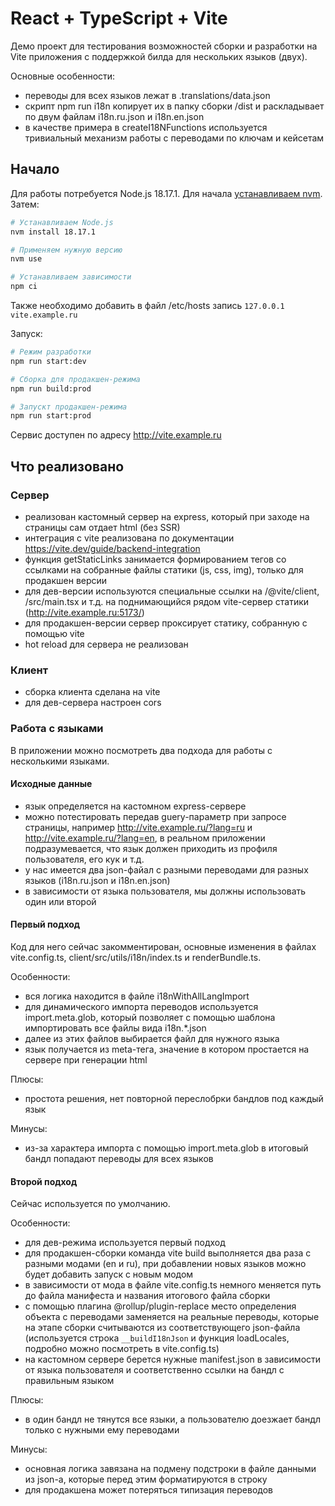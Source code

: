 # React + TypeScript + Vite

Демо проект для тестирования возможностей сборки и разработки на Vite приложения с поддержкой билда для нескольких языков (двух).

Основные особенности:

- переводы для всех языков лежат в .translations/data.json
- скрипт npm run i18n копирует их в папку сборки /dist и раскладывает по двум файлам i18n.ru.json и i18n.en.json
- в качестве примера в createI18NFunctions используется тривиальный механизм работы с переводами по ключам и кейсетам

## Начало

Для работы потребуется Node.js 18.17.1.
Для начала [устанавливаем nvm](https://github.com/nvm-sh/nvm#install--update-script). Затем:

```bash
# Устанавливаем Node.js
nvm install 18.17.1

# Применяем нужную версию
nvm use

# Устанавливаем зависимости
npm ci

```

Также необходимо добавить в файл /etc/hosts запись `127.0.0.1 vite.example.ru`

Запуск:

```bash
# Режим разработки
npm run start:dev

# Сборка для продакшен-режима
npm run build:prod

# Запускт продакшен-режима
npm run start:prod
```

Сервис доступен по адресу http://vite.example.ru

## Что реализовано

### Сервер

- реализован кастомный сервер на express, который при заходе на страницы сам отдает html (без SSR)
- интеграция с vite реализована по документации https://vite.dev/guide/backend-integration
- функция getStaticLinks занимается формированием тегов со ссылками на собранные файлы статики (js, css, img), только для продакшен версии
- для дев-версии используются специальные ссылки на /@vite/client, /src/main.tsx и т.д. на поднимающийся рядом vite-сервер статики (http://vite.example.ru:5173/)
- для продакшен-версии сервер проксирует статику, собранную с помощью vite
- hot reload для сервера не реализован

### Клиент

- сборка клиента сделана на vite
- для дев-сервера настроен cors

### Работа с языками

В приложении можно посмотреть два подхода для работы с несколькими языками.

#### Исходные данные

- язык определяется на кастомном express-сервере
- можно потестировать передав guery-параметр при запросе страницы, например http://vite.example.ru/?lang=ru и http://vite.example.ru/?lang=en, в реальном приложении подразумевается, что язык должен приходить из профиля пользователя, его кук и т.д.
- у нас имеется два json-файал с разными переводами для разных языков (i18n.ru.json и i18n.en.json)
- в зависимости от языка пользователя, мы должны использовать один или второй

#### Первый подход

Код для него сейчас закомментирован, основные изменения в файлах vite.config.ts, client/src/utils/i18n/index.ts и renderBundle.ts.

Особенности:

- вся логика находится в файле i18nWithAllLangImport
- для динамического импорта переводов используется import.meta.glob, который позволяет с помощью шаблона импортировать все файлы вида i18n.\*.json
- далее из этих файлов выбирается файл для нужного языка
- язык получается из meta-тега, значение в котором простается на сервере при генерации html

Плюсы:

- простота решения, нет повторной переслобрки бандлов под каждый язык

Минусы:

- из-за характера импорта с помощью import.meta.glob в итоговый бандл попадают переводы для всех языков

#### Второй подход

Сейчас используется по умолчанию.

Особенности:

- для дев-режима используется первый подход
- для продакшен-сборки команда vite build выполняется два раза с разными модами (en и ru), при добавлении новых языков можно будет добавить запуск с новым модом
- в зависимости от мода в файле vite.config.ts немного меняется путь до файла манифеста и названия итогового файла сборки
- с помощью плагина @rollup/plugin-replace место определения объекта с переводами заменяется на реальные переводы, которые на этапе сборки считываются из соответствующего json-файла (используется строка `__buildI18nJson` и функция loadLocales, подробно можно посмотреть в vite.config.ts)
- на кастомном сервере берется нужные manifest.json в зависимости от языка пользователя и соответственно ссылки на бандл с правильным языком

Плюсы:

- в один бандл не тянутся все языки, а пользователю доезжает бандл только с нужными ему переводами

Минусы:

- основная логика завязана на подмену подстроки в файле данными из json-а, которые перед этим форматируются в строку
- для продакшена может потеряться типизация переводов
